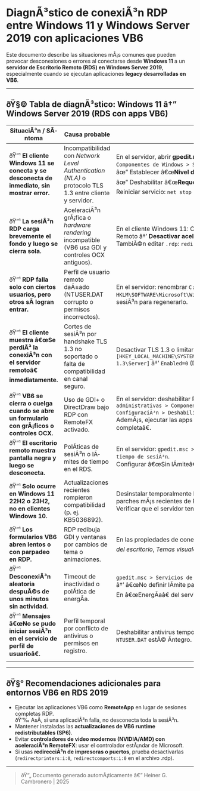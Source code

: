 # DiagnÃ³stico de conexiÃ³n RDP entre Windows 11 y Windows Server 2019 con aplicaciones VB6

Este documento describe las situaciones mÃ¡s comunes que pueden provocar desconexiones o errores al conectarse desde **Windows 11** a un **servidor de Escritorio Remoto (RDS) en Windows Server 2019**, especialmente cuando se ejecutan aplicaciones **legacy desarrolladas en VB6**.

---

## ðŸ§© Tabla de diagnÃ³stico: Windows 11 â†” Windows Server 2019 (RDS con apps VB6)

| **SituaciÃ³n / SÃ­ntoma** | **Causa probable** | **Posible soluciÃ³n o ajuste recomendado** |
|--------------------------|--------------------|-------------------------------------------|
| ðŸ”¹ **El cliente Windows 11 se conecta y se desconecta de inmediato, sin mostrar error.** | Incompatibilidad con *Network Level Authentication (NLA)* o protocolo TLS 1.3 entre cliente y servidor. | En el servidor, abrir **gpedit.msc** â†’ `ConfiguraciÃ³n del equipo > Plantillas administrativas > Componentes de Windows > Servicios de Escritorio remoto > Host de sesiÃ³n > Seguridad`. <br>âœ” Establecer â€œ**Nivel de seguridad de conexiÃ³n: RDP Security Layer**â€ <br>âœ” Deshabilitar â€œ**Requerir NLA**â€. <br>Reiniciar servicio: `net stop termservice && net start termservice`. |
| ðŸ”¹ **La sesiÃ³n RDP carga brevemente el fondo y luego se cierra sola.** | AceleraciÃ³n grÃ¡fica o *hardware rendering* incompatible (VB6 usa GDI y controles OCX antiguos). | En el cliente Windows 11: ConfiguraciÃ³n > Sistema > Pantalla > GrÃ¡ficos > ConexiÃ³n a Escritorio Remoto â†’ **Desactivar aceleraciÃ³n de hardware**. <br>TambiÃ©n editar `.rdp`: `redirectdrives:i:0`, `use multimon:i:0`, `desktopcomposition:i:0`. |
| ðŸ”¹ **RDP falla solo con ciertos usuarios, pero otros sÃ­ logran entrar.** | Perfil de usuario remoto daÃ±ado (NTUSER.DAT corrupto o permisos incorrectos). | En el servidor: renombrar `C:\Users\Usuario` â†’ `Usuario.old` y eliminar su clave en `HKLM\SOFTWARE\Microsoft\Windows NT\CurrentVersion\ProfileList\<SID>`. Luego volver a iniciar sesiÃ³n para regenerarlo. |
| ðŸ”¹ **El cliente muestra â€œSe perdiÃ³ la conexiÃ³n con el servidor remotoâ€ inmediatamente.** | Cortes de sesiÃ³n por handshake TLS 1.3 no soportado o falta de compatibilidad en canal seguro. | Desactivar TLS 1.3 o limitar a 1.2: en registro del servidor (`regedit`) agregar: <br>`[HKEY_LOCAL_MACHINE\SYSTEM\CurrentControlSet\Control\SecurityProviders\SCHANNEL\Protocols\TLS 1.3\Server]` â†’ `Enabled=0` (DWORD). Reiniciar. |
| ðŸ”¹ **VB6 se cierra o cuelga cuando se abre un formulario con grÃ¡ficos o controles OCX.** | Uso de GDI+ o DirectDraw bajo RDP con RemoteFX activado. | En el servidor: deshabilitar RemoteFX: `gpedit.msc > ConfiguraciÃ³n del equipo > Plantillas administrativas > Componentes de Windows > Remote Desktop Services > RemoteFX > ConfiguraciÃ³n > Deshabilitar`. <br>AdemÃ¡s, ejecutar las apps VB6 en compatibilidad Windows 7 y desactivar â€œOptimizar pantalla completaâ€. |
| ðŸ”¹ **El escritorio remoto muestra pantalla negra y luego se desconecta.** | PolÃ­ticas de sesiÃ³n o lÃ­mites de tiempo en el RDS. | En el servidor: `gpedit.msc > Servicios de Escritorio remoto > Host de sesiÃ³n > LÃ­mites de tiempo de sesiÃ³n`. <br>Configurar â€œSin lÃ­miteâ€ para sesiones activas y reconexiones. |
| ðŸ”¹ **Solo ocurre en Windows 11 22H2 o 23H2, no en clientes Windows 10.** | Actualizaciones recientes rompieron compatibilidad (p. ej. KB5036892). | Desinstalar temporalmente la actualizaciÃ³n problemÃ¡tica (`wusa /uninstall /kb:5036892`) o instalar parches mÃ¡s recientes de RDP. <br>Verificar que el servidor tenga KB5031258 o superior. |
| ðŸ”¹ **Los formularios VB6 abren lentos o con parpadeo en RDP.** | RDP redibuja GDI y ventanas por cambios de tema o animaciones. | En las propiedades de conexiÃ³n RDP â†’ pestaÃ±a â€œExperienciaâ€ â†’ Desactivar: *ComposiciÃ³n del escritorio*, *Temas visuales*, *Animaciones*. |
| ðŸ”¹ **DesconexiÃ³n aleatoria despuÃ©s de unos minutos sin actividad.** | Timeout de inactividad o polÃ­tica de energÃ­a. | `gpedit.msc > Servicios de Escritorio remoto > Host de sesiÃ³n > LÃ­mites de tiempo de sesiÃ³n` â†’ â€œNo definir lÃ­mite para sesiones desconectadasâ€. <br>En â€œEnergÃ­aâ€ del servidor, usar plan â€œAlto rendimientoâ€. |
| ðŸ”¹ **Mensajes â€œNo se pudo iniciar sesiÃ³n en el servicio de perfil de usuarioâ€.** | Perfil temporal por conflicto de antivirus o permisos en registro. | Deshabilitar antivirus temporalmente, corregir permisos en `C:\Users\Default` y verificar que `NTUSER.DAT` estÃ© Ã­ntegro. |

---

## ðŸ§° Recomendaciones adicionales para entornos VB6 en RDS 2019

- Ejecutar las aplicaciones VB6 como **RemoteApp** en lugar de sesiones completas RDP.  
  ðŸ‘‰ AsÃ­, si una aplicaciÃ³n falla, no desconecta toda la sesiÃ³n.
- Mantener instaladas las **actualizaciones de VB6 runtime redistributables (SP6)**.  
- Evitar **controladores de video modernos (NVIDIA/AMD) con aceleraciÃ³n RemoteFX**: usar el controlador estÃ¡ndar de Microsoft.
- Si usas **redirecciÃ³n de impresoras o puertos**, prueba desactivarlas (`redirectprinters:i:0`, `redirectcomports:i:0` en el archivo .rdp).

---

> ðŸ“„ Documento generado automÃ¡ticamente â€” Heiner G. Cambronero | 2025
